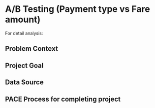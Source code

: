 # A/B Testing (Payment type vs Fare amount)
For detail analysis: 

## Problem Context

## Project Goal

## Data Source

## PACE Process for completing project
